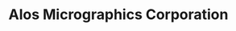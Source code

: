 ---
title: "Alos Micrographics Corporation"
url: /montgomery/alos-micrographics-corporation/
shop: medical supply
---